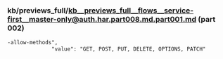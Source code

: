 ### kb/previews_full/kb__previews_full__flows__service-first__master-only@auth.har.part008.md.part001.md (part 002)

```md
-allow-methods",
              "value": "GET, POST, PUT, DELETE, OPTIONS, PATCH"
            
```

```
